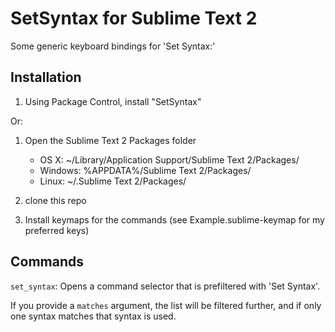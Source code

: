 SetSyntax for Sublime Text 2
==================================

Some generic keyboard bindings for 'Set Syntax:'

Installation
------------

1. Using Package Control, install "SetSyntax"

Or:

1. Open the Sublime Text 2 Packages folder

    - OS X: ~/Library/Application Support/Sublime Text 2/Packages/
    - Windows: %APPDATA%/Sublime Text 2/Packages/
    - Linux: ~/.Sublime Text 2/Packages/

2. clone this repo
3. Install keymaps for the commands (see Example.sublime-keymap for my preferred keys)

Commands
--------

`set_syntax`: Opens a command selector that is prefiltered with 'Set Syntax'.

If you provide a `matches` argument, the list will be filtered further, and if only one syntax matches that syntax is used.
